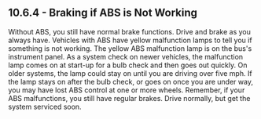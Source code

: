 ## 10.6.4 - Braking if ABS is Not Working
Without ABS, you still have normal brake functions. Drive and brake as you always have. Vehicles with ABS have yellow malfunction lamps to tell you if something is not working. The yellow ABS malfunction lamp is on the bus's instrument panel. As a system check on newer vehicles, the malfunction lamp comes on at start-up for a bulb check and then goes out quickly. On older systems, the lamp could stay on until you are driving over five mph. If the lamp stays on after the bulb check, or goes on once you are under way, you may have lost ABS control at one or more wheels. Remember, if your ABS malfunctions, you still have regular brakes. Drive normally, but get the system serviced soon.